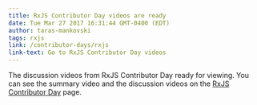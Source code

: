 ```yaml
---
title: RxJS Contributor Day videos are ready
date: Tue Mar 27 2017 16:31:44 GMT-0400 (EDT)
author: taras-mankovski
tags: rxjs
link: /contributor-days/rxjs
link-text: Go to RxJS Contributor Day videos
---
```

The discussion videos from RxJS Contributor Day ready for viewing. You can see the summary video
and the discussion videos on the [RxJS Contributor Day](/contributor-days/rxjs) page.